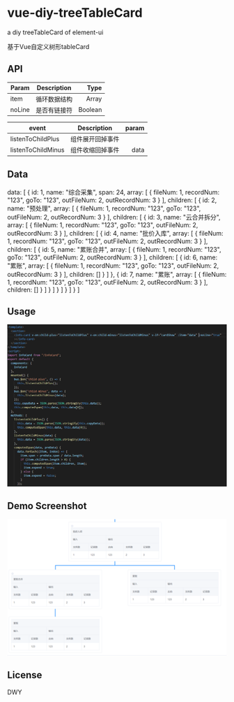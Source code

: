 # vue-diy-treeTableCard
a diy treeTableCard of element-ui

基于Vue自定义树形tableCard

API
-----------------------
|Param          | Description   | Type  |
| ------------- |:-------------:| -----:|
| item          | 循环数据结构   | Array |
| noLine        | 是否有链接符   |Boolean|

|event          | Description   | param |
| ------------- |:-------------:| -----:|
|listenToChildPlus | 组件展开回掉事件   | |
|listenToChildMinus| 组件收缩回掉事件   | data |

Data
------------------------
data: [
        {
          id: 1,
          name: "综合采集",
          span: 24,
          array: [
            {
              fileNum: 1,
              recordNum: "123",
              goTo: "123",
              outFileNum: 2,
              outRecordNum: 3
            }
          ],
          children: [
            {
              id: 2,
              name: "预处理",
              array: [
                {
                  fileNum: 1,
                  recordNum: "123",
                  goTo: "123",
                  outFileNum: 2,
                  outRecordNum: 3
                }
              ],
              children: [
                {
                  id: 3,
                  name: "云合并拆分",
                  array: [
                    {
                      fileNum: 1,
                      recordNum: "123",
                      goTo: "123",
                      outFileNum: 2,
                      outRecordNum: 3
                    }
                  ],
                  children: [
                    {
                      id: 4,
                      name: "批价入库",
                      array: [
                        {
                          fileNum: 1,
                          recordNum: "123",
                          goTo: "123",
                          outFileNum: 2,
                          outRecordNum: 3
                        }
                      ],
                      children: [
                        {
                          id: 5,
                          name: "累账合并",
                          array: [
                            {
                              fileNum: 1,
                              recordNum: "123",
                              goTo: "123",
                              outFileNum: 2,
                              outRecordNum: 3
                            }
                          ],
                          children: [
                            {
                              id: 6,
                              name: "累账",
                              array: [
                                {
                                  fileNum: 1,
                                  recordNum: "123",
                                  goTo: "123",
                                  outFileNum: 2,
                                  outRecordNum: 3
                                }
                              ],
                              children: []
                            }
                          ]
                        },
                        {
                          id: 7,
                          name: "累账",
                          array: [
                            {
                              fileNum: 1,
                              recordNum: "123",
                              goTo: "123",
                              outFileNum: 2,
                              outRecordNum: 3
                            }
                          ],
                          children: []
                        }
                      ]
                    }
                  ]
                }
              ]
            }
          ]
        }
      ]

Usage
------------------------
![image](https://github.com/dingwanyu000/vue-diy-treeTableCard/blob/master/usage.png)

Demo Screenshot
------------------------
![image](https://github.com/dingwanyu000/vue-diy-treeTableCard/blob/master/diyCard.png)

License
------------------------
DWY

